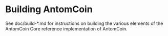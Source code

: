 Building AntomCoin
================

See doc/build-*.md for instructions on building the various
elements of the AntomCoin Core reference implementation of AntomCoin.
